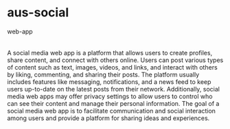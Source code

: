 # aus-social
 web-app
######
A social media web app is a platform that allows users to create profiles, share content, and connect with others online. Users can post various types of content such as text, images, videos, and links, and interact with others by liking, commenting, and sharing their posts. The platform usually includes features like messaging, notifications, and a news feed to keep users up-to-date on the latest posts from their network. Additionally, social media web apps may offer privacy settings to allow users to control who can see their content and manage their personal information. The goal of a social media web app is to facilitate communication and social interaction among users and provide a platform for sharing ideas and experiences.
